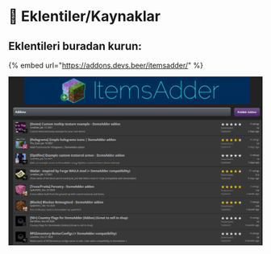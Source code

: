 # 💽 Eklentiler/Kaynaklar

## Eklentileri buradan kurun:

{% embed url="https://addons.devs.beer/itemsadder/" %}

![](<.gitbook/assets/image (29).png>)
